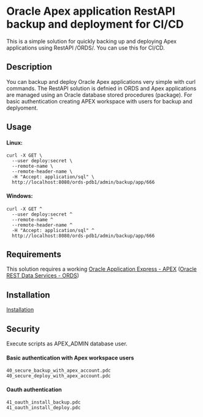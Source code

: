 # Oracle Apex application RestAPI backup and deployment for CI/CD
This is a simple solution for quickly backing up and deploying Apex applications using RestAPI /ORDS/. You can use this for CI/CD.
## Description
You can backup and deploy Oracle Apex applications very simple with curl commands. The RestAPI solution is defnied in ORDS and Apex applications are managed using an Oracle database stored procedures (package). For basic authentication creating APEX workspace with users for backup and deplyoment.

## Usage
#### Linux:
```
curl -X GET \
  --user deploy:secret \
  --remote-name \
  --remote-header-name \
  -H "Accept: application/sql" \
  http://localhost:8080/ords-pdb1/admin/backup/app/666
```
#### Windows:
```
curl -X GET ^
  --user deploy:secret ^
  --remote-name ^
  --remote-header-name ^
  -H "Accept: application/sql" ^
  http://localhost:8080/ords-pdb1/admin/backup/app/666
```

## Requirements
This solution requires a working [Oracle Application Express - APEX](https://apex.oracle.com)
([Oracle REST Data Services - ORDS](https://www.oracle.com/database/technologies/appdev/rest.html))

## Installation
[Installation](install/README.md)

## Security
Execute scripts as APEX_ADMIN database user.
#### Basic authentication with Apex workspace users
```
40_secure_backup_with_apex_account.pdc
40_secure_deploy_with_apex_account.pdc
```

#### Oauth authentication
```
41_oauth_install_backup.pdc
41_oauth_install_deploy.pdc
```
